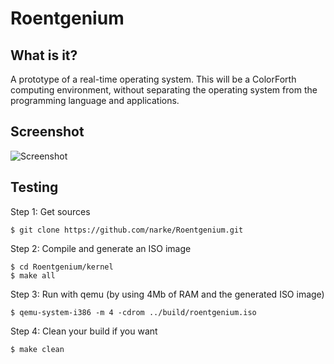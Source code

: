 Roentgenium
===========


What is it?
-----------

A prototype of a real-time operating system.
This will be a ColorForth computing environment, without separating
the operating system from the programming language and applications.


Screenshot
----------
![Screenshot](https://raw.githubusercontent.com/narke/Roentgenium/master/docs/screenshots/roentgenium.gif "Roentgenium")


Testing
-------

Step 1: Get sources

	$ git clone https://github.com/narke/Roentgenium.git

Step 2: Compile and generate an ISO image

	$ cd Roentgenium/kernel
	$ make all

Step 3: Run with qemu (by using 4Mb of RAM and the generated ISO image)

	$ qemu-system-i386 -m 4 -cdrom ../build/roentgenium.iso

Step 4: Clean your build if you want

	$ make clean
